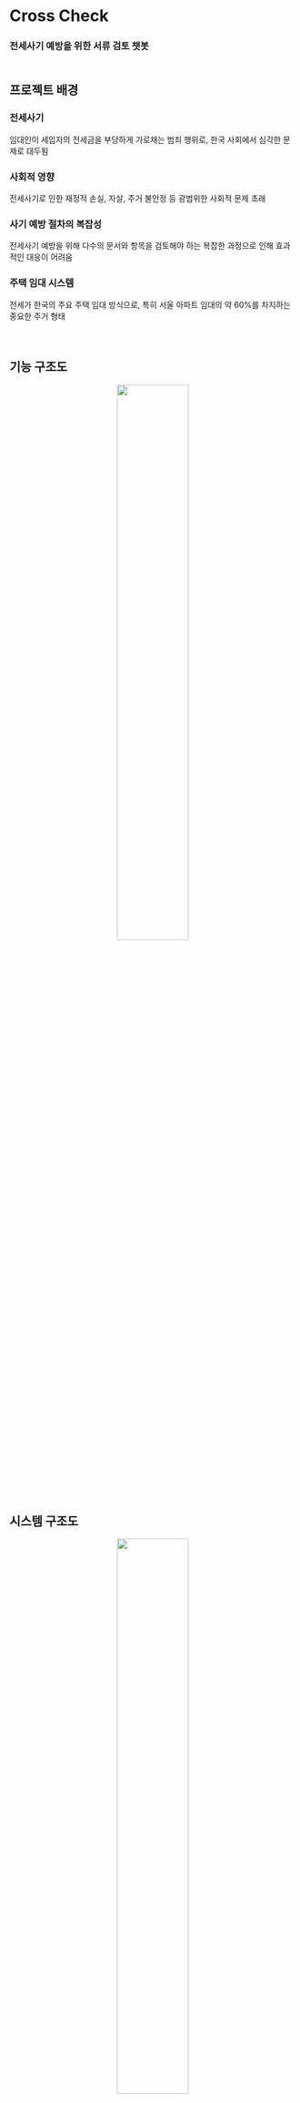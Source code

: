 # Cross Check
### 전세사기 예방을 위한 서류 검토 챗봇 <br><br>

## 프로젝트 배경
### 전세사기
임대인이 세입자의 전세금을 부당하게 가로채는 범죄 행위로, 한국 사회에서 심각한 문제로 대두됨<br>

### 사회적 영향
전세사기로 인한 재정적 손실, 자살, 주거 불안정 등 광범위한 사회적 문제 초래<br>

### 사기 예방 절차의 복잡성
전세사기 예방을 위해 다수의 문서와 항목을 검토해야 하는 복잡한 과정으로 인해 효과적인 대응이 어려움<br>

### 주택 임대 시스템
전세가 한국의 주요 주택 임대 방식으로, 특히 서울 아파트 임대의 약 60%를 차지하는 중요한 주거 형태<br><br><br>

## 기능 구조도
<p align="center">
    <img src="https://github.com/user-attachments/assets/f6f0f364-ad03-4f2d-a142-13dce04e1df9" width="50%">
</p>

## 시스템 구조도
<p align="center">
  <img src="https://github.com/user-attachments/assets/0b96d175-8000-4fc4-bc8f-0a0b683a3226" width="50%">
    <br> <br>
  <img src="https://github.com/user-attachments/assets/9a9e24cd-5f1a-404c-91ac-8134d5ae7e76" width="50%">
</p>


## WBS
<p align="center">
     <img src="https://github.com/user-attachments/assets/d87a8036-3554-42c1-b9c1-d298dc522259" width="100%">
</p>

<br> <br> <br> <br>
# Presentation
![슬라이드1](https://github.com/user-attachments/assets/43905861-b983-4246-9d97-40d831248078) <br>
![슬라이드2](https://github.com/user-attachments/assets/506525d0-a020-41d9-b4ad-947f96ade982) <br>
![슬라이드3](https://github.com/user-attachments/assets/a75a4109-94e4-4309-8feb-35bb47156bb7) <br>
![슬라이드4](https://github.com/user-attachments/assets/42ca3edc-0579-4d5b-87eb-c5ac9e039cdd) <br>
![슬라이드5](https://github.com/user-attachments/assets/250878c5-eea5-4f60-b2dc-bce202dc0759) <br>
![슬라이드6](https://github.com/user-attachments/assets/58436ae8-2d01-4a15-a3b4-434d50893bf4) <br>
![슬라이드7](https://github.com/user-attachments/assets/085fb425-04fa-44e0-ae2c-173878f4786d) <br>
![슬라이드8](https://github.com/user-attachments/assets/98390a74-47d1-4bb8-87e0-d60a4b2f2f2a) <br>
![슬라이드9](https://github.com/user-attachments/assets/31720181-d8aa-4038-a6a7-1f27f2f0bee9) <br>
![슬라이드10](https://github.com/user-attachments/assets/b5154752-8f9b-411e-b73e-798d47449282) <br>
![슬라이드11](https://github.com/user-attachments/assets/e6429f66-48ba-4cfa-aece-20849e2b10c7) <br>
![슬라이드12](https://github.com/user-attachments/assets/02e238f9-2265-42ec-80fa-756ae1dd5c55) <br>
![슬라이드13](https://github.com/user-attachments/assets/fc6f0a24-7c1f-4450-9ab0-690670dda3c1) <br>
![슬라이드14](https://github.com/user-attachments/assets/a8125a3d-4fa0-4b8d-a345-3795c348c65f)


